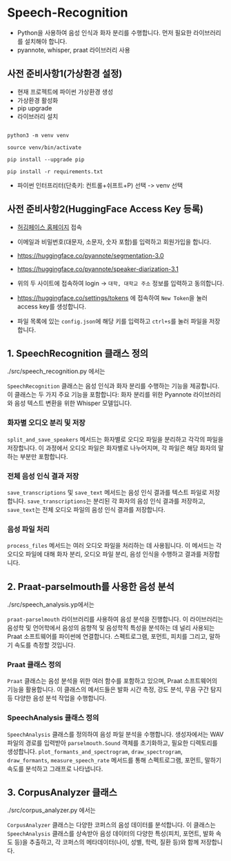 # Speech-Recognition

* Python을 사용하여 음성 인식과 화자 분리를 수행합니다. 먼저 필요한 라이브러리를 설치해야 합니다.
* pyannote, whisper, praat 라이브러리 사용

## 사전 준비사항1(가상환경 설정)

* 현재 프로젝트에 파이썬 가상환경 생성
* 가상환경 활성화
* pip upgrade
* 라이브러리 설치

```

python3 -m venv venv 

source venv/bin/activate 

pip install --upgrade pip 

pip install -r requirements.txt 

```

* 파이썬 인터프리터(단축키: 컨트롤+쉬프트+P) 선택 -> venv 선택

## 사전 준비사항2(HuggingFace Access Key 등록)

- [허깅페이스 홈페이지](https://huggingface.co/) 접속

- 이메일과 비밀번호(대문자, 소문자, 숫자 포함)를 입력하고 회원가입을 합니다.
- https://huggingface.co/pyannote/segmentation-3.0
- https://huggingface.co/pyannote/speaker-diarization-3.1
- 위의 두 사이트에 접속하여 login -> `대학, 대학교 주소` 정보를 입력하고 동의합니다.
- https://huggingface.co/settings/tokens 에 접속하여 `New Token`을 눌러 access key를 생성합니다.
- 파일 목록에 있는 `config.json`에 해당 키를 입력하고 `ctrl+s`를 눌러 파일을 저장합니다.

## 1. SpeechRecognition 클래스 정의

./src/speech_recognition.py 에서는

`SpeechRecognition` 클래스는 음성 인식과 화자 분리를 수행하는 기능을 제공합니다. 이 클래스는 두 가지 주요 기능을 포함합니다: 화자 분리를 위한 Pyannote 라이브러리와 음성 텍스트 변환을 위한 Whisper 모델입니다.

### 화자별 오디오 분리 및 저장

`split_and_save_speakers` 메서드는 화자별로 오디오 파일을 분리하고 각각의 파일을 저장합니다. 이 과정에서 오디오 파일은 화자별로 나누어지며, 각 파일은 해당 화자의 말하는 부분만 포함합니다.

### 전체 음성 인식 결과 저장

`save_transcriptions` 및 `save_text` 메서드는 음성 인식 결과를 텍스트 파일로 저장합니다. `save_transcriptions`는 분리된 각 화자의 음성 인식 결과를 저장하고, `save_text`는 전체 오디오 파일의 음성 인식 결과를 저장합니다.

### 음성 파일 처리

`process_files` 메서드는 여러 오디오 파일을 처리하는 데 사용됩니다. 이 메서드는 각 오디오 파일에 대해 화자 분리, 오디오 파일 분리, 음성 인식을 수행하고 결과를 저장합니다.

## 2. Praat-parselmouth를 사용한 음성 분석

./src/speech_analysis.yp에서는

`praat-parselmouth` 라이브러리를 사용하여 음성 분석을 진행합니다. 이 라이브러리는 음성학 및 언어학에서 음성의 음향적 및 음성학적 특성을 분석하는 데 널리 사용되는 Praat 소프트웨어를 파이썬에 연결합니다. 스펙트로그램, 포먼트, 피치를 그리고, 말하기 속도를 측정할 것입니다.

### Praat 클래스 정의

`Praat` 클래스는 음성 분석을 위한 여러 함수를 포함하고 있으며, Praat 소프트웨어의 기능을 활용합니다. 이 클래스의 메서드들은 발화 시간 측정, 강도 분석, 무음 구간 탐지 등 다양한 음성 분석 작업을 수행합니다.

### SpeechAnalysis 클래스 정의

`SpeechAnalysis` 클래스를 정의하여 음성 파일 분석을 수행합니다. 생성자에서는 WAV 파일의 경로를 입력받아 `parselmouth.Sound` 객체를 초기화하고, 필요한 디렉토리를 생성합니다. `plot_formants_and_spectrogram`, `draw_spectrogram`, `draw_formants`, `measure_speech_rate` 메서드를 통해 스펙트로그램, 포먼트, 말하기 속도를 분석하고 그래프로 나타냅니다.

## 3. CorpusAnalyzer 클래스

./src/corpus_analyzer.py 에서는

`CorpusAnalyzer` 클래스는 다양한 코퍼스의 음성 데이터를 분석합니다. 이 클래스는 `SpeechAnalysis` 클래스를 상속받아 음성 데이터의 다양한 특성(피치, 포먼트, 발화 속도 등)을 추출하고, 각 코퍼스의 메타데이터(나이, 성별, 학력, 질환 등)와 함께 저장합니다.
